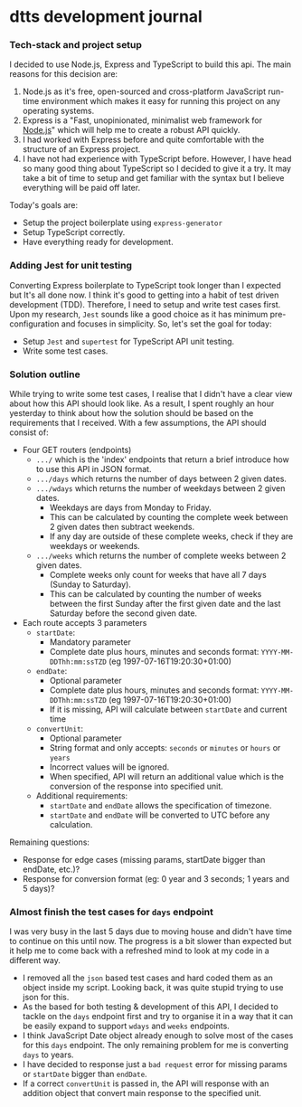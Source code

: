 # dtts development journal

### Tech-stack and project setup

I decided to use Node.js, Express and TypeScript to build this api. The main reasons for this decision are:
1. Node.js as it's free, open-sourced and cross-platform JavaScript run-time environment which makes it easy for running this project on any operating systems.
2. Express is a "Fast, unopinionated, minimalist web framework for [Node.js](https://nodejs.org/en/)" which will help me to create a robust API quickly.
3. I had worked with Express before and quite comfortable with the structure of an Express project.
4. I have not had experience with TypeScript before. However, I have head so many good thing about TypeScript so I decided to give it a try. It may take a bit of time to setup and get familiar with the syntax but I believe everything will be paid off later.

Today's goals are:
* Setup the project boilerplate using `express-generator`
* Setup TypeScript correctly.
* Have everything ready for development.

### Adding Jest for unit testing
Converting Express boilerplate to TypeScript took longer than I expected but It's all done now. I think it's good to getting into a habit of test driven development (TDD). Therefore, I need to setup and write test cases first. Upon my research, `Jest` sounds like a good choice as it has minimum pre-configuration and focuses in simplicity. So, let's set the goal for today:
* Setup `Jest` and `supertest` for TypeScript API unit testing.
* Write some test cases.

### Solution outline
While trying to write some test cases, I realise that I didn't have a clear view about how this API should look like. As a result, I spent roughly an hour yesterday to think about how the solution should be based on the requirements that I received. With a few assumptions, the API should consist of:
* Four GET routers (endpoints)
    * `.../` which is the 'index' endpoints that return a brief introduce how to use this API in JSON format.
    * `.../days` which returns the number of days between 2 given dates.
    * `.../wdays` which returns the number of weekdays between 2 given dates.
        * Weekdays are days from Monday to Friday.
        * This can be calculated by counting the complete week between 2 given dates then subtract weekends.
        * If any day are outside of these complete weeks, check if they are weekdays or weekends.
    * `.../weeks` which returns the number of complete weeks between 2 given dates.
        * Complete weeks only count for weeks that have all 7 days (Sunday to Saturday).
        * This can be calculated by counting the number of weeks between the first Sunday after the first given date and the last Saturday before the second given date.
* Each route accepts 3 parameters
    * `startDate`:
        * Mandatory parameter
        * Complete date plus hours, minutes and seconds format: `YYYY-MM-DDThh:mm:ssTZD` (eg 1997-07-16T19:20:30+01:00)
    * `endDate`: 
        * Optional parameter
        * Complete date plus hours, minutes and seconds format: `YYYY-MM-DDThh:mm:ssTZD` (eg 1997-07-16T19:20:30+01:00)
        * If it is missing, API will calculate between `startDate` and current time
    * `convertUnit`: 
        * Optional parameter
        * String format and only accepts: `seconds` or `minutes` or `hours` or `years`
        * Incorrect values will be ignored.
        * When specified, API will return an additional value which is the conversion of the response into specified unit.
    * Additional requirements:
        * `startDate` and `endDate` allows the specification of timezone.
        * `startDate` and `endDate` will be converted to UTC before any calculation.
 
 Remaining questions:
 * Response for edge cases (missing params, startDate bigger than endDate, etc.)?
 * Response for conversion format (eg: 0 year and 3 seconds; 1 years and 5 days)?

### Almost finish the test cases for `days` endpoint
I was very busy in the last 5 days due to moving house and didn't have time to continue on this until now. The progress is a bit slower than expected but it help me to come back with a refreshed mind to look at my code in a different way.
* I removed all the `json` based test cases and hard coded them as an object inside my script. Looking back, it was quite stupid trying to use json for this.
* As the based for both testing & development of this API, I decided to tackle on the `days` endpoint first and try to organise it in a way that it can be easily expand to support `wdays` and `weeks` endpoints.
* I think JavaScript Date object already enough to solve most of the cases for this `days` endpoint. The only remaining problem for me is converting `days` to years.
* I have decided to response just a `bad request` error for missing params or `startDate` bigger than `endDate`.
* If a correct `convertUnit` is passed in, the API will response with an addition object that convert main response to the specified unit.